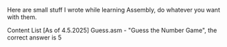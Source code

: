Here are small stuff I wrote while learning Assembly, do whatever you want with them.

Content List [As of 4.5.2025]
Guess.asm - "Guess the Number Game", the correct answer is 5
